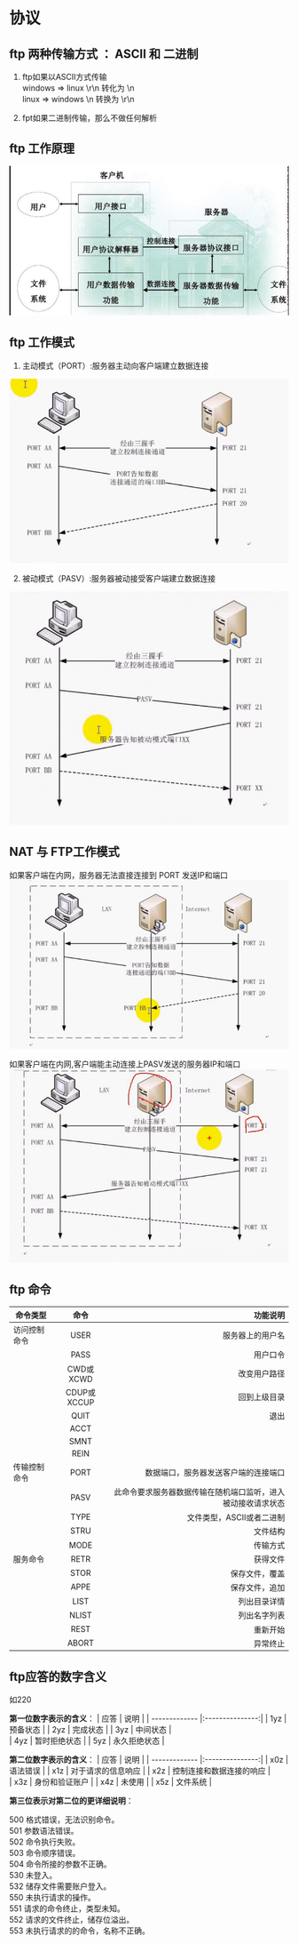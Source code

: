 # 协议
## ftp 两种传输方式 ： ASCII 和 二进制

1. ftp如果以ASCII方式传输   
windows => linux        \r\n 转化为 \n   
linux   => windows      \n 转换为 \r\n

2. fpt如果二进制传输，那么不做任何解析 

## ftp 工作原理

[![工作原理](img/workflow.png "title")]()

## ftp 工作模式
1. 主动模式（PORT）:服务器主动向客户端建立数据连接  

[![工作原理](img/port.png "title")]()

2. 被动模式（PASV）:服务器被动接受客户端建立数据连接   

[![工作原理](img/pasv.png "title")]()

## NAT 与 FTP工作模式

如果客户端在内网，服务器无法直接连接到 PORT 发送IP和端口
[![工作原理](img/nat_port.png "title")]()

如果客户端在内网,客户端能主动连接上PASV发送的服务器IP和端口
[![工作原理](img/nat_pasv.png "title")]()

## ftp 命令

| 命令类型       | 命令          | 功能说明  |
| ------------- |:-------------:| -----:|
| 访问控制命令   | USER          | 服务器上的用户名 |
|               | PASS          |   用户口令    |
|               | CWD或XCWD     |  改变用户路径 |
|               | CDUP或XCCUP   |  回到上级目录 |
|               | QUIT          |  退出        |
|               | ACCT          |              |
|               | SMNT          |              |
|               | REIN          |              |
| 传输控制命令   | PORT          |数据端口，服务器发送客户端的连接端口             |
|               | PASV          |此命令要求服务器数据传输在随机端口监听，进入被动接收请求状态              |
|               | TYPE          |文件类型，ASCII或者二进制   |
|               | STRU          |文件结构   |
|               | MODE          |传输方式   |
| 服务命令       | RETR          |获得文件   |
|               | STOR          |保存文件，覆盖   |
|               | APPE          |保存文件，追加   |
|               | LIST          |列出目录详情   |
|               | NLIST         |列出名字列表   |
|               | REST          |重新开始   |
|               | ABORT         |异常终止   |

## ftp应答的数字含义

如220   

__第一位数字表示的含义__：
| 应答          | 说明          | 
| ------------- |:---------------:|
| 1yz           | 预备状态         | 
| 2yz           | 完成状态         |
| 3yz           | 中间状态         |  
| 4yz           | 暂时拒绝状态         | 
| 5yz           | 永久拒绝状态         | 

__第二位数字表示的含义__：
| 应答          | 说明          | 
| ------------- |:---------------:|
| x0z           | 语法错误         | 
| x1z           | 对于请求的信息响应         |
| x2z           | 控制连接和数据连接的响应         |  
| x3z           | 身份和验证账户         | 
| x4z           | 未使用         | 
| x5z           | 文件系统         | 

__第三位表示对第二位的更详细说明__：

500 格式错误，无法识别命令。     
501 参数语法错误。     
502 命令执行失败。     
503 命令顺序错误。     
504 命令所接的参数不正确。     
530 未登入。        
532 储存文件需要账户登入。     
550 未执行请求的操作。       
551 请求的命令终止，类型未知。       
552 请求的文件终止，储存位溢出。          
553 未执行请求的的命令，名称不正确。